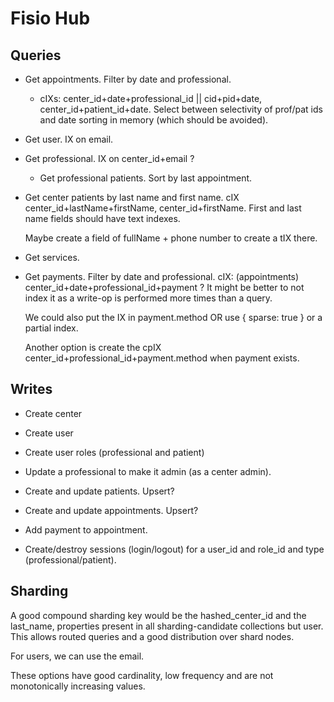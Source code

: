 # Fisio Hub
## Queries
- Get appointments. Filter by date and professional. 
    - cIXs: center_id+date+professional_id || cid+pid+date, center_id+patient_id+date.
    Select between selectivity of prof/pat ids and date sorting in memory (which should be avoided).
- Get user. IX on email.
- Get professional. IX on center_id+email ?
  - Get professional patients. Sort by last appointment.
- Get center patients by last name and first name. cIX center_id+lastName+firstName, center_id+firstName.
  First and last name fields should have text indexes.

    Maybe create a field of fullName + phone number to create a tIX there.
- Get services.
- Get payments. Filter by date and professional. cIX: (appointments) center_id+date+professional_id+payment ?
    It might be better to not index it as a write-op is performed more times than a query.
    
    We could also put the IX in payment.method OR use { sparse: true } or a partial index.
    
    Another option is create the cpIX center_id+professional_id+payment.method when payment exists.
## Writes
- Create center
- Create user
- Create user roles (professional and patient)
- Update a professional to make it admin (as a center admin).
- Create and update patients. Upsert?
- Create and update appointments. Upsert?
- Add payment to appointment.

- Create/destroy sessions (login/logout) for a user_id and role_id and type (professional/patient).

## Sharding
A good compound sharding key would be the hashed_center_id and the last_name, 
properties present in all sharding-candidate collections but user. This allows routed queries
and a good distribution over shard nodes.

For users, we can use the email.

These options have good cardinality, low frequency and are not monotonically increasing values. 
